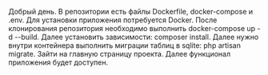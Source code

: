 Добрый день. 
В репозитории есть файлы Dockerfile, docker-compose и .env. 
Для установки приложения потребуется Docker. 
После клонирования репозитория необходимо выполнить docker-compose up -d --build.
Далее установить зависимости: composer install.
Далее нужно внутри контейнера выполнить миграции таблиц в sqlite: php artisan migrate. 
Зайти на главную страницу проекта. Далее функционал приложения будет доступен.
